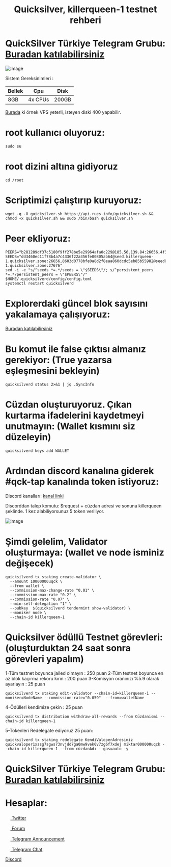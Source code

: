 <h1 align="center">Quicksilver, killerqueen-1 testnet rehberi</h1>

# QuickSilver Türkiye Telegram Grubu: [Buradan katılabilirsiniz](https://t.me/QuicksilverTurkish)

![image](https://user-images.githubusercontent.com/101149671/175765082-1a35b43c-0cd4-4863-b103-00e9749641a1.png)


Sistem Gereksinimleri : 

|    Bellek   |       Cpu      |      Disk      |
|-------------|----------------|----------------|
|     8GB     |    4x CPUs     |     200GB      |


[Burada](https://is.gd/CONTABO) ki örnek VPS yeterli, isteyen diski 400 yapabilir.

# root kullanıcı oluyoruz:
```
sudo su
```

# root dizini altına gidiyoruz
```
cd /root
```

# Scriptimizi çalıştırıp kuruyoruz:
```
wget -q -O quicksilver.sh https://api.rues.info/quicksilver.sh && chmod +x quicksilver.sh && sudo /bin/bash quicksilver.sh
```

# Peer ekliyoruz:
```
PEERS="b281289df37c5180f9ff278be5e29964afa0c229@185.56.139.84:26656,4f35ab6008fc46cc50b103a337ec2266400eca2e@148.251.50.79:26656,90f4459126152d21983f42c8e86bc899cd618af6@116.202.15.183:11656,6ac91620bc5338e6f679835cc604769a213d362f@139.59.56.24:36366,f9d2dbf6c80f08d12d1bc8d07ffd3bafa4965160@95.214.55.43:26651,abe7397ff92a4ca61033ceac127b5fc3a9a4217f@65.108.98.218:25095,07bb0fd7af9dc819bb5bb850ea5d870281c3adfa@167.235.74.230:26656"
SEEDS="dd3460ec11f78b4a7c4336f22a356fe00805ab64@seed.killerqueen-1.quicksilver.zone:26656,8603d0778bfe0a8d2f8eaa860dcdc5eb85b55982@seed02.killerqueen-1.quicksilver.zone:27676"
sed -i -e "s/^seeds *=.*/seeds = \"$SEEDS\"/; s/^persistent_peers *=.*/persistent_peers = \"$PEERS\"/" $HOME/.quicksilverd/config/config.toml
systemctl restart quicksilverd
```

# Explorerdaki güncel blok sayısını yakalamaya çalışıyoruz:

[Buradan katılabilirsiniz](https://quicksilver.explorers.guru/) 

# Bu komut ile false çıktısı almanız gerekiyor: (True yazarsa eşleşmesini bekleyin)
```
quicksilverd status 2>&1 | jq .SyncInfo
```

# Cüzdan oluşturuyoruz. Çıkan kurtarma ifadelerini kaydetmeyi unutmayın: (Wallet kısmını siz düzeleyin) 
```
quicksilverd keys add WALLET
```

# Ardından discord kanalına giderek #qck-tap kanalında token istiyoruz:

Discord kanalları: [kanal linki](https://discord.gg/fWCGsb7sE7) 

Discorddan talep komutu: $request + cüzdan adresi ve sonuna killerqueen şeklinde. 1 kez alabiliyorsunuz 5 token veriliyor.

![image](https://user-images.githubusercontent.com/101149671/175772344-69161a63-1d58-473e-a97d-443878716ec0.png)


# Şimdi gelelim, Validator oluşturmaya: (wallet ve node isminiz değişecek)
```
quicksilverd tx staking create-validator \
  --amount 10000000uqck \
  --from wallet \
  --commission-max-change-rate "0.01" \
  --commission-max-rate "0.2" \
  --commission-rate "0.07" \
  --min-self-delegation "1" \
  --pubkey  $(quicksilverd tendermint show-validator) \
  --moniker node \
  --chain-id killerqueen-1
```

# Quicksilver ödüllü Testnet görevleri: (oluşturduktan 24 saat sonra görevleri yapalım)

1-Tüm testnet boyunca jailed olmayın : 250 puan
2-Tüm testnet boyunca en az blok kaçırma rekoru kırın : 200 puan
3-Komisyon oranınızı %5.9 olarak ayarlayın : 25 puan

```
quicksilverd tx staking edit-validator --chain-id=killerqueen-1 --moniker=NodeName --commission-rate="0.059"  --from=walletName
```

4-Ödülleri kendimize çekin : 25 puan

```
quicksilverd tx distribution withdraw-all-rewards --from Cüzdanismi --chain-id killerqueen-1
```

5-Tokenleri Redelegate ediyoruz 25 puan:
```
quicksilverd tx staking redelegate KendiValoperAdresimiz quickvaloper1xzsg7sgws73nvjdd7ga0mw9vek0v7zg6f7xdej miktar000000uqck --chain-id killerqueen-1 --from cüzdanAdı --gas=auto -y
```

# QuickSilver Türkiye Telegram Grubu: [Buradan katılabilirsiniz](https://t.me/QuicksilverTurkish)

# Hesaplar:

[<img src="https://cdn-icons-png.flaticon.com/512/733/733579.png" width="16px"> Twitter   ](https://twitter.com/Ruesandora0) 

[<img src="https://cdn-icons-png.flaticon.com/512/1336/1336494.png" width="16px"> Forum   ](https://forum.rues.info/index.php)

[<img src="https://cdn-icons-png.flaticon.com/512/2111/2111646.png" width="16px"> Telegram Announcement   ](https://t.me/RuesAnnouncement)

[<img src="https://cdn-icons-png.flaticon.com/512/2111/2111646.png" width="16px"> Telegram Chat   ](https://t.me/RuesChat)

[Discord](https://discord.gg/ruescommunity)
